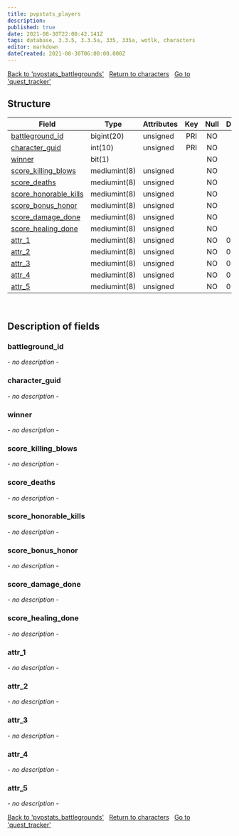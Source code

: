 ```yaml
---
title: pvpstats_players
description: 
published: true
date: 2021-08-30T22:00:42.141Z
tags: database, 3.3.5, 3.3.5a, 335, 335a, wotlk, characters
editor: markdown
dateCreated: 2021-08-30T06:00:00.000Z
---
```


<a href="https://dev.trinitycore.info/en/database/335/characters/pvpstats_battlegrounds" class="mt-5 v-btn v-btn--depressed v-btn--flat v-btn--outlined theme--light v-size--default darkblue--text text--lighten-3"><span class="v-btn__content"><i aria-hidden="true" class="v-icon notranslate v-icon--left mdi mdi-arrow-left theme--light"></i><span>Back to 'pvpstats_battlegrounds'</span></span></a>&nbsp;&nbsp;&nbsp;<a href="https://dev.trinitycore.info/en/database/335/characters/home" class="mt-5 v-btn v-btn--depressed v-btn--flat v-btn--outlined theme--light v-size--default darkblue--text text--lighten-3"><span class="v-btn__content"><i aria-hidden="true" class="v-icon notranslate v-icon--left mdi mdi-home-outline theme--light"></i><span>Return to characters</span></span></a>&nbsp;&nbsp;&nbsp;<a href="https://dev.trinitycore.info/en/database/335/characters/quest_tracker" class="mt-5 v-btn v-btn--depressed v-btn--flat v-btn--outlined theme--light v-size--default darkblue--text text--lighten-3"><span class="v-btn__content"><span>Go to 'quest_tracker'</span><i aria-hidden="true" class="v-icon notranslate v-icon--right mdi mdi-arrow-right theme--light"></i></span></a>

## Structure

| Field | Type | Attributes | Key | Null | Default | Extra | Comment |
| --- | --- | --- | :---: | :---: | --- | --- | --- |
| [battleground_id](#battleground_id) | bigint(20) | unsigned | PRI | NO |  |  |  |
| [character_guid](#character_guid) | int(10) | unsigned | PRI | NO |  |  |  |
| [winner](#winner) | bit(1) |  |  | NO |  |  |  |
| [score_killing_blows](#score_killing_blows) | mediumint(8) | unsigned |  | NO |  |  |  |
| [score_deaths](#score_deaths) | mediumint(8) | unsigned |  | NO |  |  |  |
| [score_honorable_kills](#score_honorable_kills) | mediumint(8) | unsigned |  | NO |  |  |  |
| [score_bonus_honor](#score_bonus_honor) | mediumint(8) | unsigned |  | NO |  |  |  |
| [score_damage_done](#score_damage_done) | mediumint(8) | unsigned |  | NO |  |  |  |
| [score_healing_done](#score_healing_done) | mediumint(8) | unsigned |  | NO |  |  |  |
| [attr_1](#attr_1) | mediumint(8) | unsigned |  | NO | 0 |  |  |
| [attr_2](#attr_2) | mediumint(8) | unsigned |  | NO | 0 |  |  |
| [attr_3](#attr_3) | mediumint(8) | unsigned |  | NO | 0 |  |  |
| [attr_4](#attr_4) | mediumint(8) | unsigned |  | NO | 0 |  |  |
| [attr_5](#attr_5) | mediumint(8) | unsigned |  | NO | 0 |  |  |
&nbsp;
## Description of fields

### battleground_id
*- no description -*
&nbsp;

### character_guid
*- no description -*
&nbsp;

### winner
*- no description -*
&nbsp;

### score_killing_blows
*- no description -*
&nbsp;

### score_deaths
*- no description -*
&nbsp;

### score_honorable_kills
*- no description -*
&nbsp;

### score_bonus_honor
*- no description -*
&nbsp;

### score_damage_done
*- no description -*
&nbsp;

### score_healing_done
*- no description -*
&nbsp;

### attr_1
*- no description -*
&nbsp;

### attr_2
*- no description -*
&nbsp;

### attr_3
*- no description -*
&nbsp;

### attr_4
*- no description -*
&nbsp;

### attr_5
*- no description -*
&nbsp;

<a href="https://dev.trinitycore.info/en/database/335/characters/pvpstats_battlegrounds" class="mt-5 v-btn v-btn--depressed v-btn--flat v-btn--outlined theme--light v-size--default darkblue--text text--lighten-3"><span class="v-btn__content"><i aria-hidden="true" class="v-icon notranslate v-icon--left mdi mdi-arrow-left theme--light"></i><span>Back to 'pvpstats_battlegrounds'</span></span></a>&nbsp;&nbsp;&nbsp;<a href="https://dev.trinitycore.info/en/database/335/characters/home" class="mt-5 v-btn v-btn--depressed v-btn--flat v-btn--outlined theme--light v-size--default darkblue--text text--lighten-3"><span class="v-btn__content"><i aria-hidden="true" class="v-icon notranslate v-icon--left mdi mdi-home-outline theme--light"></i><span>Return to characters</span></span></a>&nbsp;&nbsp;&nbsp;<a href="https://dev.trinitycore.info/en/database/335/characters/quest_tracker" class="mt-5 v-btn v-btn--depressed v-btn--flat v-btn--outlined theme--light v-size--default darkblue--text text--lighten-3"><span class="v-btn__content"><span>Go to 'quest_tracker'</span><i aria-hidden="true" class="v-icon notranslate v-icon--right mdi mdi-arrow-right theme--light"></i></span></a>

